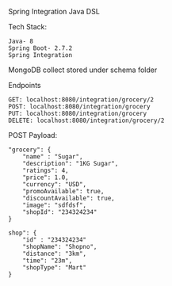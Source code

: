 Spring Integration Java DSL

Tech Stack:
```
Java- 8
Spring Boot- 2.7.2
Spring Integration

```

MongoDB collect stored under schema folder

Endpoints
```
GET: localhost:8080/integration/grocery/2
POST: localhost:8080/integration/grocery
PUT: localhost:8080/integration/grocery
DELETE: localhost:8080/integration/grocery/2
```

POST Payload:
```
"grocery": {
    "name" : "Sugar",
    "description": "1KG Sugar",
    "ratings": 4,
    "price": 1.0,
    "currency": "USD",
    "promoAvailable": true,
    "discountAvailable": true,
    "image": "sdfdsf",
    "shopId": "234324234"
}

shop": {
    "id" : "234324234"
    "shopName": "Shopno",
    "distance": "3km",
    "time": "23m",
    "shopType": "Mart"
}
```

